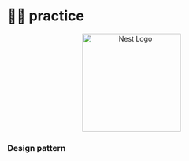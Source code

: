 # 👍🏻 practice
<p align="center">
  <img src="http://beok.dscloud.me:7777/assets/profile/beok.jpg" width="200" alt="Nest Logo" />
</p>

### Design pattern